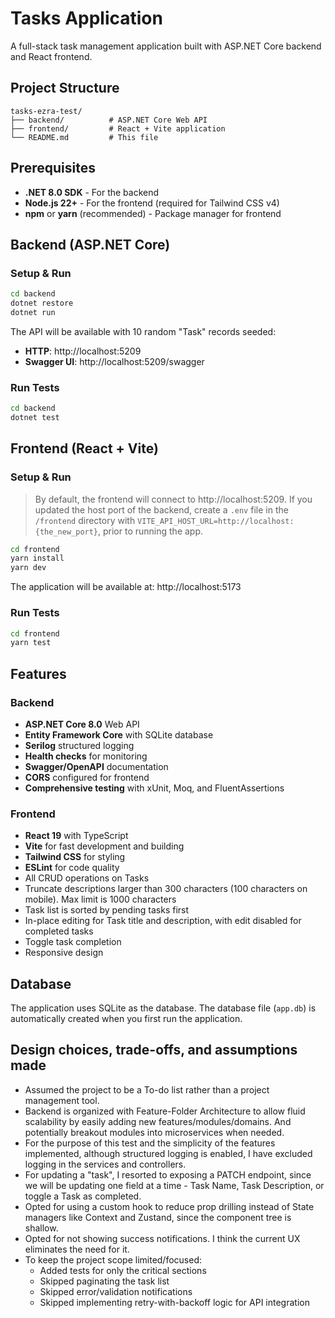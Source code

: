 # Tasks Application

A full-stack task management application built with ASP.NET Core backend and React frontend.

## Project Structure

```
tasks-ezra-test/
├── backend/          # ASP.NET Core Web API
├── frontend/         # React + Vite application
└── README.md         # This file
```

## Prerequisites

- **.NET 8.0 SDK** - For the backend
- **Node.js 22+** - For the frontend (required for Tailwind CSS v4)
- **npm** or **yarn** (recommended) - Package manager for frontend

## Backend (ASP.NET Core)

### Setup & Run
```bash
cd backend
dotnet restore
dotnet run
```

The API will be available with 10 random "Task" records seeded:
- **HTTP**: http://localhost:5209
- **Swagger UI**: http://localhost:5209/swagger

### Run Tests
```bash
cd backend
dotnet test
```

## Frontend (React + Vite)

### Setup & Run

> By default, the frontend will connect to http://localhost:5209. If you updated the host port of the backend, create a `.env` file in the `/frontend` directory with `VITE_API_HOST_URL=http://localhost:{the_new_port}`, prior to running the app.

```bash
cd frontend
yarn install
yarn dev
```

The application will be available at: http://localhost:5173

### Run Tests
```bash
cd frontend
yarn test
```

## Features

### Backend
- **ASP.NET Core 8.0** Web API
- **Entity Framework Core** with SQLite database
- **Serilog** structured logging
- **Health checks** for monitoring
- **Swagger/OpenAPI** documentation
- **CORS** configured for frontend
- **Comprehensive testing** with xUnit, Moq, and FluentAssertions

### Frontend
- **React 19** with TypeScript
- **Vite** for fast development and building
- **Tailwind CSS** for styling
- **ESLint** for code quality
- All CRUD operations on Tasks
- Truncate descriptions larger than 300 characters (100 characters on mobile). Max limit is 1000 characters
- Task list is sorted by pending tasks first
- In-place editing for Task title and description, with edit disabled for completed tasks
- Toggle task completion
- Responsive design

## Database

The application uses SQLite as the database. The database file (`app.db`) is automatically created when you first run the application.

## Design choices, trade-offs, and assumptions made
- Assumed the project to be a To-do list rather than a project management tool.
- Backend is organized with Feature-Folder Architecture to allow fluid scalability by easily adding new features/modules/domains. And potentially breakout modules into microservices when needed.
- For the purpose of this test and the simplicity of the features implemented, although structured logging is enabled, I have excluded logging in the services and controllers.
- For updating a "task", I resorted to exposing a PATCH endpoint, since we will be updating one field at a time - Task Name, Task Description, or toggle a Task as completed.
- Opted for using a custom hook to reduce prop drilling instead of State managers like Context and Zustand, since the component tree is shallow. 
- Opted for not showing success notifications. I think the current UX eliminates the need for it.
- To keep the project scope limited/focused:
   - Added tests for only the critical sections
   - Skipped paginating the task list
   - Skipped error/validation notifications
   - Skipped implementing retry-with-backoff logic for API integration
